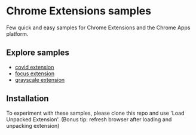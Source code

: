 # Chrome Extensions samples

Few quick and easy samples for Chrome Extensions and the Chrome Apps platform.

## Explore samples
-  [covid extension](covid-extension/)
- [focus extension](focus-extension/)
-  [grayscale extension](grayscale-extension/)

## Installation
To experiment with these samples, please clone this repo and use 'Load Unpacked Extension'.
(Bonus tip: refresh browser after loading and unpacking extension)
